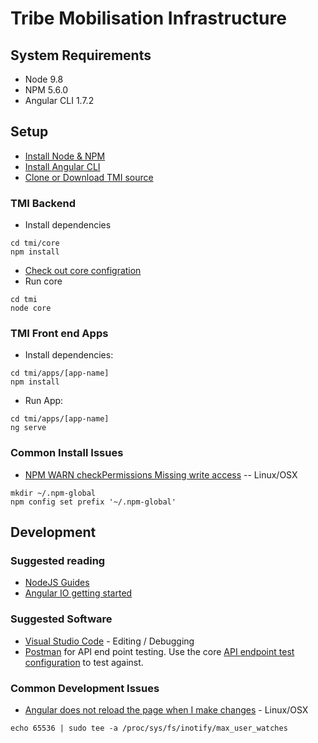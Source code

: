 # Tribe Mobilisation Infrastructure


## System Requirements

- Node 9.8
- NPM 5.6.0
- Angular CLI 1.7.2


## Setup

- [Install Node & NPM](https://nodejs.org/en/)
- [Install Angular CLI](https://github.com/angular/angular-cli/blob/master/README.md#installation)
- [Clone or Download TMI source](https://github.com/scheepers/tmi.git)


### TMI Backend

- Install dependencies
```
cd tmi/core
npm install
```
- [Check out core configration](./core/CONFIG.md)
- Run core
```
cd tmi
node core
```


### TMI Front end Apps

- Install dependencies:
```
cd tmi/apps/[app-name]
npm install
```
- Run App:
```
cd tmi/apps/[app-name]
ng serve
```


### Common Install Issues

- [NPM WARN checkPermissions Missing write access](https://docs.npmjs.com/getting-started/fixing-npm-permissions)
-- Linux/OSX
```
mkdir ~/.npm-global
npm config set prefix '~/.npm-global'
```


## Development


### Suggested reading

- [NodeJS Guides](https://nodejs.org/en/docs/guides)
- [Angular IO getting started](https://angular.io/guide/quickstart)


### Suggested Software

- [Visual Studio Code](https://www.visualstudio.com/) - Editing / Debugging
- [Postman](https://www.getpostman.com/) for API end point testing. Use the core
[API endpoint test configuration](./core/testing/tmi_core.postman_collection.json)
to test against.


### Common Development Issues

- [Angular does not reload the page when I make changes](https://github.com/guard/listen/wiki/Increasing-the-amount-of-inotify-watchers) - Linux/OSX
```
echo 65536 | sudo tee -a /proc/sys/fs/inotify/max_user_watches
```
